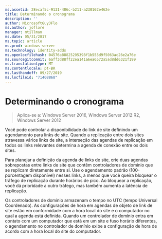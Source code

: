 ```yaml
---
ms.assetid: 28ecaf5c-9131-406c-b211-a230162e462e
title: Determinando o cronograma
description: ''
author: MicrosoftGuyJFlo
ms.author: joflore
manager: mtillman
ms.date: 05/31/2017
ms.topic: article
ms.prod: windows-server
ms.technology: identity-adds
ms.openlocfilehash: 04576a88825205398f1b555d9f5063ac26e2a76e
ms.sourcegitcommit: 6aff3d88ff22ea141a6ea6572a5ad8dd6321f199
ms.translationtype: MT
ms.contentlocale: pt-BR
ms.lasthandoff: 09/27/2019
ms.locfileid: "71408868"
---
```

# <a name="determining-the-schedule"></a>Determinando o cronograma

>Aplica-se a: Windows Server 2016, Windows Server 2012 R2, Windows Server 2012

Você pode controlar a disponibilidade do link de site definindo um agendamento para links de site. Quando a replicação entre dois sites atravessa vários links de site, a interseção das agendas de replicação em todos os links relevantes determina a agenda de conexão entre os dois sites.  
  
Para planejar a definição da agenda de links de site, crie duas agendas sobrepostas entre links de site que contêm controladores de domínio que se replicam diretamente entre si. Use o agendamento padrão (100-porcentagem disponível) nesses links, a menos que você queira bloquear o tráfego de replicação durante horários de pico. Ao bloquear a replicação, você dá prioridade a outro tráfego, mas também aumenta a latência de replicação.  
  
Os controladores de domínio armazenam o tempo no UTC (tempo Universal Coordenado). As configurações de hora em agendas de objeto de link de site estão em conformidade com a hora local do site e o computador no qual a agenda está definida. Quando um controlador de domínio entra em contato com um computador que está em um site e fuso horário diferentes, o agendamento no controlador de domínio exibe a configuração de hora de acordo com a hora local do site do computador.  
  


